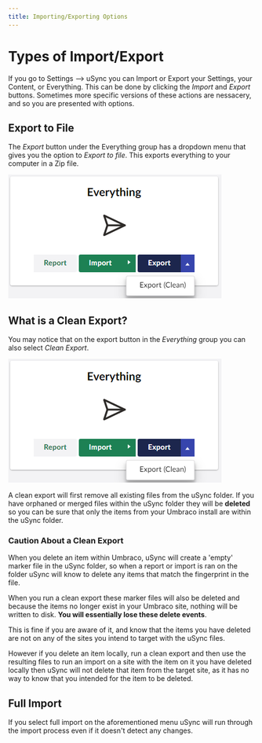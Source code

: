 ```yaml
---
title: Importing/Exporting Options
---
```


# Types of Import/Export

If you go to Settings --> uSync you can Import or Export your Settings, your Content, or Everything. This can be done by clicking the *Import* and *Export* buttons. Sometimes more specific versions of these actions are nessacery, and so you are presented with options.

## Export to File

The *Export* button under the Everything group has a dropdown menu that gives you the option to *Export to file*. This exports everything to your computer in a Zip file.

![Export to File button](newCleanex.png)

## What is a Clean Export?

You may notice that on the export button in the *Everything* group you can also select *Clean Export*. 

![Clean export button](newCleanex.png)

A clean export will first remove all existing files from the uSync folder. If you have orphaned or merged files within the uSync folder they will be **deleted** so you can be sure that only the items from your Umbraco install are within the uSync folder. 

### Caution About a Clean Export 
When you delete an item within Umbraco, uSync will create a 'empty' marker file in the uSync folder, so when a report or import is ran on the folder uSync will know to delete any items that match the fingerprint in the file.

When you run a clean export these marker files will also be deleted and because the items no longer exist in your Umbraco site, nothing will be written to disk. **You will essentially lose these delete events**.

This is fine if you are aware of it, and know that the items you have deleted are not on any of the sites you intend to target with the uSync files. 

However if you delete an item locally, run a clean export and then use the resulting files to run an import on a site with the item on it you have deleted locally then uSync will not delete that item from the target site, as it has no way to know that you intended for the item to be deleted.

## Full Import

If you select full import on the aforementioned menu uSync will run through the import process even if it doesn't detect any changes. 